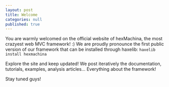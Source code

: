 ```yaml
---
layout: post
title: Welcome
categories: null
published: true
---
```

  
You are warmly welcomed on the official website of hexMachina, the most crazyest web MVC framework! :) 
We are proudly pronounce the first public version of our framework that can be installed through haxelib:
```haxelib install hexmachina```

Explore the site and keep updated! We post iteratively the documentation, tutorials, examples, analysis articles... Everything about the framework!  

Stay tuned guys!
